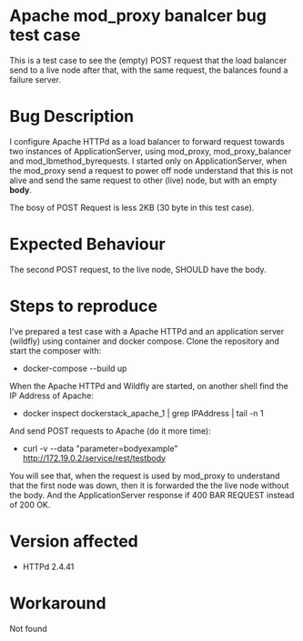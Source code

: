 # Apache mod_proxy banalcer bug test case 

This is a test case to see the (empty) POST request that the load balancer send to a live node after that, with the same request, the balances found a failure server.

# Bug Description
I configure Apache HTTPd as a load balancer to forward request towards two instances of ApplicationServer, using mod_proxy, mod_proxy_balancer and mod_lbmethod_byrequests.
I started only on ApplicationServer, when the mod_proxy send a request to power off node understand that this is not alive and send the same request to other (live) node, but with an empty **body**.

The bosy of POST Request is less 2KB (30 byte in this test case).

# Expected Behaviour
The second POST request, to the live node, SHOULD have the body.

# Steps to reproduce
I've prepared a test case with a Apache HTTPd and an application server (wildfly) using container and docker compose. Clone the repository and start the composer with:
- docker-compose --build up

When the Apache HTTPd and Wildfly are started, on another shell find the IP Address of Apache:
- docker inspect dockerstack_apache_1 | grep IPAddress | tail -n 1

And send POST requests to Apache (do it more time):

- curl -v --data "parameter=bodyexample" http://172.19.0.2/service/rest/testbody

You will see that, when the request is used by mod_proxy to understand that the first node was down, then it is forwarded the the live node without the body. And the ApplicationServer response if 400 BAR REQUEST instead of 200 OK.

# Version affected
 - HTTPd 2.4.41

# Workaround

Not found
